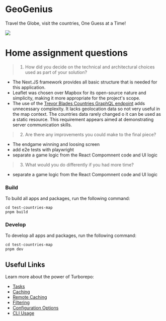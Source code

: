# GeoGenius

Travel the Globe, visit the countries, One Guess at a Time!


<image src="./screenshots/gameplay.png"/>


# Home assignment questions


> 1. How did you decide on the technical and architectural choices used as part of your solution?

- The Next.JS framework provides all basic structure that is needed for this application.
- Leaflet was chosen over Mapbox for its open-source nature and simplicity, making it more appropriate for the project's scope.
- The use of the [Trevor Blades Countries GraphQL endpoint](https://github.com/trevorblades/countries) adds unnecessary complexity. It lacks geolocation data so not very useful in the map context. The countries data  rarely changed  o it can be used as a static resource.
This requirement appears aimed at demonstrating server communication skills.

> 2. Are there any improvements you could make to the final piece?
- The endgame winning and loosing screen
- add e2e tests with playwright
- separate a game logic from the React Compomnent code and UI logic
> 3. What would you do differently if you had more time?
- separate a game logic from the React Compomnent code and UI logic

### Build

To build all apps and packages, run the following command:

```
cd test-countries-map
pnpm build
```

### Develop

To develop all apps and packages, run the following command:

```
cd test-countries-map
pnpm dev
```



## Useful Links

Learn more about the power of Turborepo:

- [Tasks](https://turbo.build/repo/docs/core-concepts/monorepos/running-tasks)
- [Caching](https://turbo.build/repo/docs/core-concepts/caching)
- [Remote Caching](https://turbo.build/repo/docs/core-concepts/remote-caching)
- [Filtering](https://turbo.build/repo/docs/core-concepts/monorepos/filtering)
- [Configuration Options](https://turbo.build/repo/docs/reference/configuration)
- [CLI Usage](https://turbo.build/repo/docs/reference/command-line-reference)
